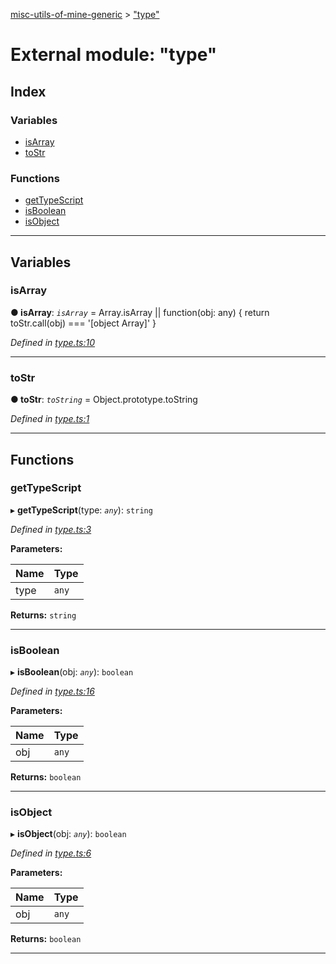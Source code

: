 [misc-utils-of-mine-generic](../README.md) > ["type"](../modules/_type_.md)

# External module: "type"

## Index

### Variables

* [isArray](_type_.md#isarray)
* [toStr](_type_.md#tostr)

### Functions

* [getTypeScript](_type_.md#gettypescript)
* [isBoolean](_type_.md#isboolean)
* [isObject](_type_.md#isobject)

---

## Variables

<a id="isarray"></a>

###  isArray

**● isArray**: *`isArray`* = 
  Array.isArray ||
  function(obj: any) {
    return toStr.call(obj) === '[object Array]'
  }

*Defined in [type.ts:10](https://github.com/cancerberoSgx/misc-utils-of-mine/blob/eabad80/misc-utils-of-mine-generic/src/type.ts#L10)*

___
<a id="tostr"></a>

###  toStr

**● toStr**: *`toString`* =  Object.prototype.toString

*Defined in [type.ts:1](https://github.com/cancerberoSgx/misc-utils-of-mine/blob/eabad80/misc-utils-of-mine-generic/src/type.ts#L1)*

___

## Functions

<a id="gettypescript"></a>

###  getTypeScript

▸ **getTypeScript**(type: *`any`*): `string`

*Defined in [type.ts:3](https://github.com/cancerberoSgx/misc-utils-of-mine/blob/eabad80/misc-utils-of-mine-generic/src/type.ts#L3)*

**Parameters:**

| Name | Type |
| ------ | ------ |
| type | `any` |

**Returns:** `string`

___
<a id="isboolean"></a>

###  isBoolean

▸ **isBoolean**(obj: *`any`*): `boolean`

*Defined in [type.ts:16](https://github.com/cancerberoSgx/misc-utils-of-mine/blob/eabad80/misc-utils-of-mine-generic/src/type.ts#L16)*

**Parameters:**

| Name | Type |
| ------ | ------ |
| obj | `any` |

**Returns:** `boolean`

___
<a id="isobject"></a>

###  isObject

▸ **isObject**(obj: *`any`*): `boolean`

*Defined in [type.ts:6](https://github.com/cancerberoSgx/misc-utils-of-mine/blob/eabad80/misc-utils-of-mine-generic/src/type.ts#L6)*

**Parameters:**

| Name | Type |
| ------ | ------ |
| obj | `any` |

**Returns:** `boolean`

___

